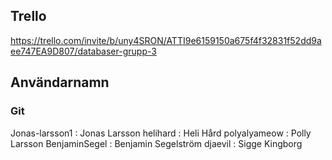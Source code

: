 ## Trello
https://trello.com/invite/b/uny4SRON/ATTI9e6159150a675f4f32831f52dd9aee747EA9D807/databaser-grupp-3

## Användarnamn
### Git
Jonas-larsson1 : Jonas Larsson
helihard : Heli Hård
polyalyameow : Polly Larsson
BenjaminSegel : Benjamin Segelström
djaevil : Sigge Kingborg
